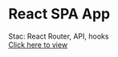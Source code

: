 # React SPA App
Stac: React Router, API, hooks \
[Click here to view](https://le-ga.github.io/react-spa/)
